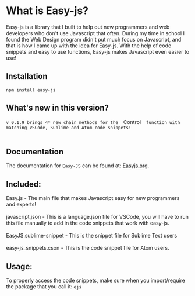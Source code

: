# What is Easy-js?

Easy-js is a library that I built to help out new programmers and web developers who don't use Javascript that often. During my time
in school I found the Web Design program didn't put much focus on Javascript, and that is how I came up with the idea for Easy-js. With the help of 
code snippets and easy to use functions, Easy-js makes Javascript even easier to use!<br/> 

## Installation

`npm install easy-js`

## What's new in this version?
`v 0.1.9 brings 4* new chain methods for the  `Control`  function with matching VSCode, Sublime and Atom code snippets!`<br/>
<br/>


## Documentation
The documentation for `Easy-JS` can be found at: [Easyjs.org](http://www.easyjs.org/doc).

## Included:

Easy.js - The main file that makes Javascript easy for new programmers and experts! <br/><br/>
javascript.json - This is a language.json file for VSCode, you will have to run this file manually to add in the code snippets that work with easy-js.<br/><br/>
EasyJS.sublime-snippet - This is the snippet file for Sublime Text users<br/><br/>
easy-js_snippets.cson - This is the code snippet file for Atom users.

## Usage:

To properly access the code snippets, make sure when you import/require the package that you call it: `ejs`
